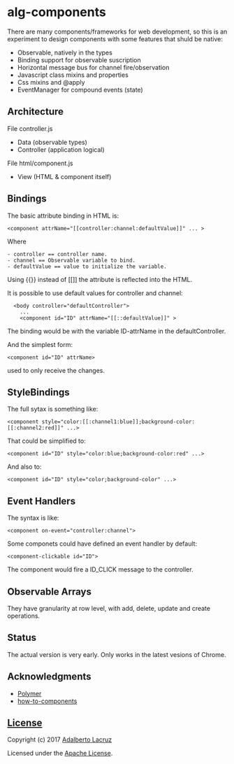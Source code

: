# alg-components

There are many components/frameworks for web development, so this is an experiment to design components with some features that shuld be native:

- Observable, natively in the types
- Binding support for observable suscription
- Horizontal message bus for channel fire/observation
- Javascript class mixins and properties
- Css mixins and @apply
- EventManager for compound events (state)

## Architecture

File controller.js
  - Data (observable types)
  - Controller (application logical)

File html/component.js
  - View (HTML & component itself)

## Bindings
  The basic attribute binding in HTML is:

  `<component attrName="[[controller:channel:defaultValue]]" ... >`

  Where

    - controller == controller name.
    - channel == Observable variable to bind.
    - defaultValue == value to initialize the variable.

  Using {{}} instead of [[]] the attribute is reflected into the HTML.

  It is possible to use default values for controller and channel:

      <body controller="defaultController">
        ...
        <component id="ID" attrName="[[::defaultValue]]" >

  The binding would be with the variable ID-attrName in the defaultController.

  And the simplest form:

    <component id="ID" attrName>

  used to only receive the changes.

## StyleBindings
  The full sytax is something like:

  `<component style="color:[[:channel1:blue]];background-color:[[:channel2:red]]" ...>`

That could be simplified to:

  `<component id="ID" style="color:blue;background-color:red" ...>`

And also to:

  `<component id="ID" style="color;background-color" ...>`

## Event Handlers
  The syntax is like:

  `<component on-event="controller:channel">`

  Some componets could have defined an event handler by default:

  `<component-clickable id="ID">`

  The component would fire a ID_CLICK message to the controller.

## Observable Arrays
They have granularity at row level, with add, delete, update and create operations.

## Status
The actual version is very early. Only works in the latest vesions of Chrome.

## Acknowledgments
  - [Polymer](https://www.polymer-project.org/)
  - [how-to-components](https://github.com/GoogleChrome/howto-components)

## [License](LICENSE)

Copyright (c) 2017 [Adalberto Lacruz](https://github.com/AdalbertoLacruz)

Licensed under the [Apache License](LICENSE).

